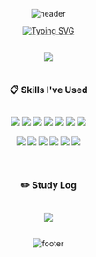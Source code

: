 <div align="center"> 

![header](https://capsule-render.vercel.app/api?type=waving&color=0:6994CDEE,100:41B883&text=&animation=twinkling&height=100)

[![Typing SVG](https://readme-typing-svg.demolab.com?font=Alkatra&weight=700&size=45&duration=3500&pause=3&color=6994CDEE&center=true&vCenter=true&multiline=true&repeat=true&width=1000&height=100&lines=Welcome+to+Young-Hun's+GitHub!👋)](https://git.io/typing-svg)

<br/>

<a href="https://hits.seeyoufarm.com">
    <img src="https://hits.seeyoufarm.com/api/count/incr/badge.svg?url=https%3A%2F%2Fgithub.com%2F893107&count_bg=%236994CD&title_bg=%23494F66&icon=github.svg&icon_color=%23E7E7E7&title=VISITORS&edge_flat=false"/>
</a>

<br/>
<br/>

### :clipboard: Skills I've Used

<br/>

<div align="center">
    <img src="https://img.shields.io/badge/Django-092E20?style=for-the-badge&logo=Django&logoColor=white" />
    <img src="https://img.shields.io/badge/Python-3776AB?style=for-the-badge&logo=Python&logoColor=white" />
    <img src="https://img.shields.io/badge/Java-007396?style=for-the-badge&logo=Java&logoColor=white" />
    <img src="https://img.shields.io/badge/JavaScript-F7DF1E?style=for-the-badge&logo=JavaScript&logoColor=black" />
    <img src="https://img.shields.io/badge/Spring-6DB33F?style=for-the-badge&logo=Spring&logoColor=white" />
    <img src="https://img.shields.io/badge/HTML5-E34F26?style=for-the-badge&logo=HTML5&logoColor=white" />
    <img src="https://img.shields.io/badge/CSS3-1572B6?style=for-the-badge&logo=CSS3&logoColor=white" />
</div>

<br/>

<div align="center">
    <img src="https://img.shields.io/badge/MySQL-4479A1?style=for-the-badge&logo=MySQL&logoColor=white" />
    <img src="https://img.shields.io/badge/Oracle-F80000?style=for-the-badge&logo=Oracle&logoColor=white" />
    <img src="https://img.shields.io/badge/AWS-232F3E?style=for-the-badge&logo=AmazonAWS&logoColor=white" />
    <img src="https://img.shields.io/badge/Eclipse-2C2255?style=for-the-badge&logo=EclipseIDE&logoColor=white" />
    <img src="https://img.shields.io/badge/GitHub-181717?style=for-the-badge&logo=GitHub&logoColor=white" />
    <img src="https://img.shields.io/badge/VSCode-007ACC?style=for-the-badge&logo=VisualStudioCode&logoColor=white" />
</div>

<br/>
<br/>

### :pencil2: Study Log

<br/>

<div align="center">
    <img src="https://github-readme-stats.vercel.app/api/top-langs/?username=893107&layout=compact&theme=radical&hide_border=true" />
</div>

<br/>

![footer](https://capsule-render.vercel.app/api?type=waving&color=0:41B883,100:6994CDEE&height=100&section=footer)

</div>
